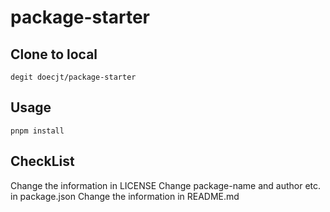 # package-starter
## Clone to local
```shell
degit doecjt/package-starter
```
## Usage
```shell
pnpm install
```
## CheckList
Change the information in LICENSE
Change package-name and author etc. in package.json
Change the information in README.md